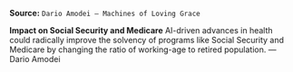 **Source:** `Dario Amodei — Machines of Loving Grace`

**Impact on Social Security and Medicare**
AI-driven advances in health could radically improve the solvency of programs like Social Security and Medicare by changing the ratio of working-age to retired population. — Dario Amodei
